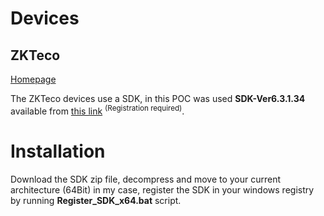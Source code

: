 # Devices

## ZKTeco

[Homepage](https://www.zkteco.com/en/)

The ZKTeco devices use a SDK, in this POC was used **SDK-Ver6.3.1.34** available from [this link](https://desarrollo.zktecolatinoamerica.com/downloads) <sup>(Registration required)</sup>.

# Installation

Download the SDK zip file, decompress and move to your current architecture  (64Bit) in my case, register the SDK in your windows registry by running **Register_SDK_x64.bat** script.
